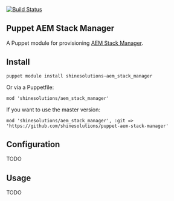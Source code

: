 [![Build Status](https://img.shields.io/travis/shinesolutions/puppet-aem-stack-manager.svg)](http://travis-ci.org/shinesolutions/puppet-aem-stack-manager)

Puppet AEM Stack Manager
-----------------------

A Puppet module for provisioning [AEM Stack Manager](https://github.com/shinesolutions/aem-stack-manager).

Install
-------

    puppet module install shinesolutions-aem_stack_manager

Or via a Puppetfile:

    mod 'shinesolutions/aem_stack_manager'

If you want to use the master version:

    mod 'shinesolutions/aem_stack_manager', :git => 'https://github.com/shinesolutions/puppet-aem-stack-manager'

Configuration
-------------

TODO

Usage
-----

TODO
